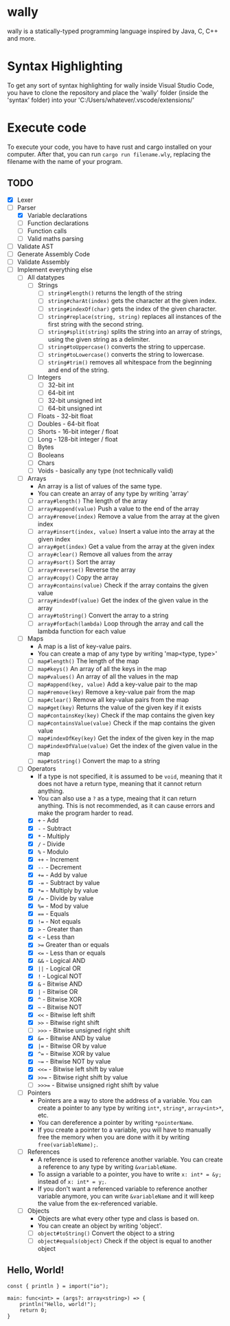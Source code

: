 # wally
wally is a statically-typed programming language inspired by Java, C, C++ and more. 

# Syntax Highlighting
To get any sort of syntax highlighting for wally inside Visual Studio Code, you have to clone the repository and place the 'wally' folder (inside the 'syntax' folder) into your 'C:/Users/whatever/.vscode/extensions/'

# Execute code
To execute your code, you have to have rust and cargo installed on your computer.
After that, you can run `cargo run filename.wly`, replacing the filename with the name of your program.

## TODO
- [x] Lexer
- [ ] Parser
  - [x] Variable declarations
  - [ ] Function declarations
  - [ ] Function calls
  - [ ] Valid maths parsing
- [ ] Validate AST
- [ ] Generate Assembly Code
- [ ] Validate Assembly
- [ ] Implement everything else
  - [ ] All datatypes
    - [ ] Strings
        - [ ] `string#length()` returns the length of the string
        - [ ] `string#charAt(index)` gets the character at the given index.
        - [ ] `string#indexOf(char)` gets the index of the given character.
        - [ ] `string#replace(string, string)` replaces all instances of the first string with the second string.
        - [ ] `string#split(string)` splits the string into an array of strings, using the given string as a delimiter.
        - [ ] `string#toUppercase()` converts the string to uppercase.
        - [ ] `string#toLowercase()` converts the string to lowercase.
        - [ ] `string#trim()` removes all whitespace from the beginning and end of the string.
    - [ ] Integers
      - [ ] 32-bit int
      - [ ] 64-bit int
      - [ ] 32-bit unsigned int
      - [ ] 64-bit unsigned int
    - [ ] Floats - 32-bit float
    - [ ] Doubles - 64-bit float
    - [ ] Shorts - 16-bit integer / float
    - [ ] Long - 128-bit integer / float
    - [ ] Bytes
    - [ ] Booleans
    - [ ] Chars
    - [ ] Voids - basically any type (not technically valid)
  - [ ] Arrays
    - An array is a list of values of the same type.
    - You can create an array of any type by writing 'array<type>'
    - [ ] `array#length()` The length of the array
    - [ ] `array#append(value)` Push a value to the end of the array
    - [ ] `array#remove(index)` Remove a value from the array at the given index
    - [ ] `array#insert(index, value)` Insert a value into the array at the given index
    - [ ] `array#get(index)` Get a value from the array at the given index
    - [ ] `array#clear()` Remove all values from the array
    - [ ] `array#sort()` Sort the array
    - [ ] `array#reverse()` Reverse the array
    - [ ] `array#copy()` Copy the array
    - [ ] `array#contains(value)` Check if the array contains the given value
    - [ ] `array#indexOf(value)` Get the index of the given value in the array
    - [ ] `array#toString()` Convert the array to a string
    - [ ] `array#forEach(lambda)` Loop through the array and call the lambda function for each value
  - [ ] Maps
    - A map is a list of key-value pairs.
    - You can create a map of any type by writing 'map<type, type>'
    - [ ] `map#length()` The length of the map
    - [ ] `map#keys()` An array of all the keys in the map
    - [ ] `map#values()` An array of all the values in the map
    - [ ] `map#append(key, value)` Add a key-value pair to the map
    - [ ] `map#remove(key)` Remove a key-value pair from the map
    - [ ] `map#clear()` Remove all key-value pairs from the map
    - [ ] `map#get(key)` Returns the value of the given key if it exists
    - [ ] `map#containsKey(key)` Check if the map contains the given key
    - [ ] `map#containsValue(value)` Check if the map contains the given value
    - [ ] `map#indexOfKey(key)` Get the index of the given key in the map
    - [ ] `map#indexOfValue(value)` Get the index of the given value in the map
    - [ ] `map#toString()` Convert the map to a string
  - [ ] Operators
    - If a type is not specified, it is assumed to be `void`, meaning that it does not have a return type, meaning that it cannot return anything.
    - You can also use a `?` as a type, meaing that it can return anything. This is not recommended, as it can cause errors and make the program harder to read.
    - [x] `+` - Add
    - [x] `-` - Subtract
    - [x] `*` - Multiply
    - [x] `/` - Divide
    - [x] `%` - Modulo
    - [x] `++` - Increment
    - [x] `--` - Decrement
    - [x] `+=` - Add by value
    - [x] `-=` - Subtract by value
    - [x] `*=` - Multiply by value
    - [x] `/=` - Divide by value
    - [x] `%=` - Mod by value
    - [x] `==` - Equals
    - [x] `!=` - Not equals
    - [x] `>` - Greater than
    - [x] `<` - Less than
    - [x] `>=` Greater than or equals
    - [x] `<=` - Less than or equals
    - [x] `&&` - Logical AND
    - [x] `||` - Logical OR
    - [x] `!` - Logical NOT
    - [x] `&` - Bitwise AND
    - [x] `|` - Bitwise OR
    - [x] `^` - Bitwise XOR
    - [x] `~` - Bitwise NOT
    - [x] `<<` - Bitwise left shift
    - [x] `>>` - Bitwise right shift
    - [ ] `>>>` - Bitwise unsigned right shift
    - [x] `&=` - Bitwise AND by value
    - [x] `|=` - Bitwise OR by value
    - [x] `^=` - Bitwise XOR by value
    - [x] `~=` - Bitwise NOT by value
    - [x] `<<=` - Bitwise left shift by value
    - [x] `>>=` - Bitwise right shift by value
    - [ ] `>>>=` - Bitwise unsigned right shift by value
  - [ ] Pointers
    - Pointers are a way to store the address of a variable. You can create a pointer to any type by writing `int*`, `string*`, `array<int>*`, etc.
    - You can dereference a pointer by writing `*pointerName`.
    - If you create a pointer to a variable, you will have to manually free the memory when you are done with it by writing `free(variableName);`.
  - [ ] References
    - A reference is used to reference another variable. You can create a reference to any type by writing `&variableName`.
    - To assign a variable to a pointer, you have to write `x: int* = &y;` instead of `x: int* = y;`.
    - If you don't want a referenced variable to reference another variable anymore, you can write `&variableName` and it will keep the value from the ex-referenced variable.
  - [ ] Objects
    - Objects are what every other type and class is based on.
    - You can create an object by writing 'object'.
    - [ ] `object#toString()` Convert the object to a string
    - [ ] `object#equals(object)` Check if the object is equal to another object

## Hello, World!
```
const { println } = import("io");

main: func<int> = (args?: array<string>) => {
    println("Hello, world!");
    return 0;
}
```